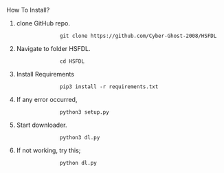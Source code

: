 How To Install?

1. clone GitHub repo.

                     git clone https://github.com/Cyber-Ghost-2008/HSFDL

2. Navigate to folder HSFDL. 

                     cd HSFDL

3. Install Requirements

                     pip3 install -r requirements.txt

4. If any error occurred,
 
                     python3 setup.py

4. Start downloader.

                     python3 dl.py

5. If not working, try this;

                     python dl.py
